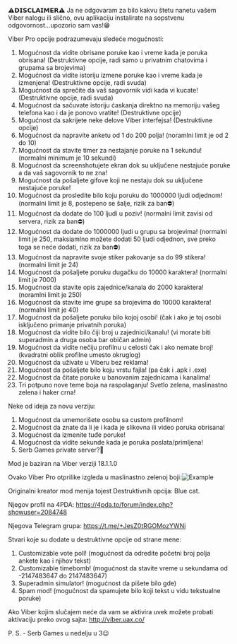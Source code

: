 ⚠️𝗗𝗜𝗦𝗖𝗟𝗔𝗜𝗠𝗘𝗥⚠️
Ja ne odgovaram za bilo kakvu štetu nanetu vašem Viber nalogu ili slično, ovu aplikaciju instalirate na sopstvenu odgovornost...upozorio sam vas!😁

Viber Pro opcije podrazumevaju sledeće mogućnosti:
1. Mogućnost da vidite obrisane poruke kao i vreme kada je poruka obrisana! (Destruktivne opcije, radi samo u privatnim chatovima i grupama sa brojevima)
2. Mogućnost da vidite istoriju izmene poruke kao i vreme kada je izmenjena! (Destruktivne opcije, radi svuda)
3. Mogućnost da sprečite da vaš sagovornik vidi kada vi kucate! (Destruktivne opcije, radi svuda)
4. Mogućnost da sačuvate istoriju ćaskanja direktno na memoriju vašeg telefona kao i da je ponovo vratite! (Destruktivne opcije)
5. Mogućnost da sakrijete neke delove Viber interfejsa! (Destruktivne opcije)
6. Mogućnost da napravite anketu od 1 do 200 polja! (noramlni limit je od 2 do 10)
7. Mogućnost da stavite timer za nestajanje poruke na 1 sekundu! (normalni minimum je 10 sekundi)
8. Mogućnost da screenshotujete ekran dok su uključene nestajuće poruke a da vaš sagovornik to ne zna!
9. Mogućnost da pošaljete gifove koji ne nestaju dok su uključene nestajuće poruke!
10. Mogućnost da prosledite bilo koju poruku do 1000000 ljudi odjednom! (normalni limit je 8, postepeno se šalje, rizik za ban⛔️)
11. Mogućnost da dodate do 100 ljudi u poziv! (normalni limit zavisi od servera, rizik za ban⛔️)
12. Mogućnost da dodate do 1000000 ljudi u grupu sa brojevima! (normalni limit je 250, maksiamlno možete dodati 50 ljudi odjednon, sve preko toga se neće dodati, rizik za ban⛔️)
13. Mogućnost da napravite svoje stiker pakovanje sa do 99 stikera! (normalni limit je 24)
14. Mogućnost da pošaljete poruku dugačku do 10000 karaktera! (normalni limit je 7000)
15. Mogućnost da stavite opis zajednice/kanala do 2000 karaktera! (noramlni limit je 250)
16. Mogućnost da stavite ime grupe sa brojevima do 10000 karaktera! (normalni limit je 40)
17. Mogućnost da pošaljete poruku bilo kojoj osobi! (čak i ako je toj osobi isključeno primanje privatnih poruka)
18. Mogućnost da vidite bilo čiji broj u zajednici/kanalu! (vi morate biti superadmin a druga osoba bar običan admin)
19. Mogućnost da vidite nečiju profilnu u celosti čak i ako nemate broj! (kvadratni oblik profilne umesto okruglog)
20. Mogućnost da uživate u Viberu bez reklama!
21. Mogućnost da pošaljete bilo koju vrstu fajla! (pa čak i .apk i .exe)
22. Mogućnost da čitate poruke u banovanim zajednicama i kanalima!
23. Tri potpuno nove teme boja na raspolaganju! Svetlo zelena, maslinastno zelena i haker crna!

Neke od ideja za novu verziju:
1. Mogućnost da umemorišete osobu sa custom profilnom!
2. Mogućnost da znate da li je i kada je slikovna ili video poruka obrisana!
3. Mogućnost da izmenite tuđe poruke!
4. Mogućnost da vidite sekunde kada je poruka poslata/primljena!
5. Serb Games private server?🤔

Mod je baziran na Viber verziji 18.1.1.0

Ovako Viber Pro otprilike izgleda u maslinastno zelenoj boji:![Example](https://github.com/Splinterovski/Viber-Plus-Plus/assets/89694006/d707c9bb-3f24-4b03-a89f-6557800e6d47)

Originalni kreator mod menija tojest Destruktivnih opcija: Blue cat.

Njegov profil na 4PDA:
https://4pda.to/forum/index.php?showuser=2084748

Njegova Telegram grupa: https://t.me/+JesZ0tRGOMozYWNi


Stvari koje su dodate u destruktivne opcije od strane mene:
1. Customizable vote poll! (mogućnost da odredite početni broj polja ankete kao i njihov tekst)
2. Customizable timebomb! (mogućnost da stavite vreme u sekundama od -2147483647 do 2147483647)
3. Superadmin simulator! (mogućnost da pišete bilo gde)
4. Spam mod! (mogućnost da spamujete bilo koji tekst u vidu tekstualne poruke)

Ako Viber kojim slučajem neće da vam se aktivira uvek možete probati aktivaciju preko ovog sajta: http://viber.uax.co/

P. S. - Serb Games u nedelju u 3😉
